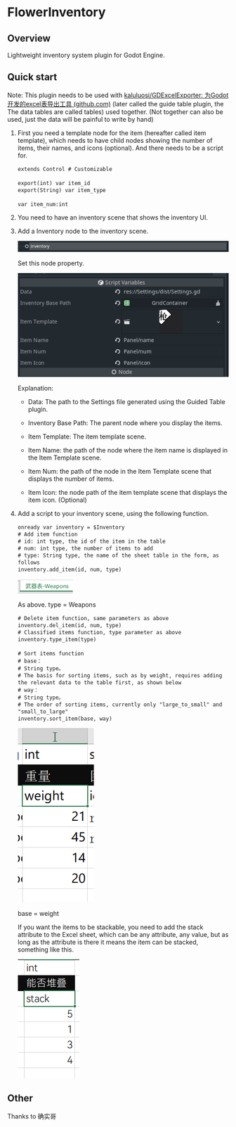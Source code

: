 # FlowerInventory

## Overview

Lightweight inventory system plugin for Godot Engine.

## Quick start

Note: This plugin needs to be used with [kaluluosi/GDExcelExporter: 为Godot开发的excel表导出工具 (github.com)](https://github.com/kaluluosi/GDExcelExporter#readme) (later called the guide table plugin, the The data tables are called tables) used together. (Not together can also be used, just the data will be painful to write by hand)

1. First you need a template node for the item (hereafter called item template), which needs to have child nodes showing the number of items, their names, and icons (optional). And there needs to be a script for.
   
   ```gdscript
   extends Control # Customizable
   
   export(int) var item_id
   export(String) var item_type
   
   var item_num:int
   ```

2. You need to have an inventory scene that shows the inventory UI.

3. Add a Inventory node to the inventory scene.
   
   ![](img/CLo8L.png)
   
   Set this node property.
   
   ![](img/CLsGp.png)
   
   Explanation:
   
   - Data: The path to the Settings file generated using the Guided Table plugin.
   
   - Inventory Base Path: The parent node where you display the items.
   
   - Item Template: The item template scene.
   
   - Item Name: the path of the node where the item name is displayed in the Item Template scene.
   
   - Item Num: the path of the node in the Item Template scene that displays the number of items.
   
   - Item Icon: the node path of the item template scene that displays the item icon. (Optional)

4. Add a script to your inventory scene, using the following function.
   
   ```gdscript
   onready var inventory = $Inventory
   # Add item function
   # id: int type, the id of the item in the table
   # num: int type, the number of items to add
   # type: String type, the name of the sheet table in the form, as follows
   inventory.add_item(id, num, type)
   ```
   
   ![](img/CLSyk.png)
   
   As above. type = Weapons
   
   ```gdscript
   # Delete item function, same parameters as above
   inventory.del_item(id, num, type)
   # Classified items function, type parameter as above
   inventory.type_item(type)
   
   # Sort items function
   # base：
   # String type。
   # The basis for sorting items, such as by weight, requires adding the relevant data to the table first, as shown below
   # way：
   # String type。
   # The order of sorting items, currently only "large_to_small" and "small_to_large"
   inventory.sort_item(base, way)
   ```
   
   ![](img/CLvqU.png)
   
   base = weight
   
   If you want the items to be stackable, you need to add the stack attribute to the Excel sheet, which can be any attribute, any value, but as long as the attribute is there it means the item can be stacked, something like this.
   
   ![](img/stack.png)

## Other

Thanks to 确实哥
